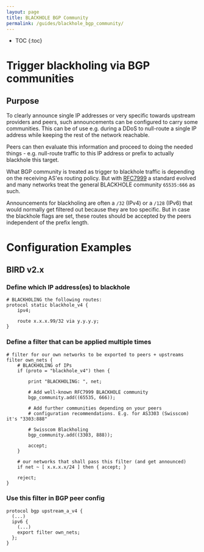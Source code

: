 ```yaml
---
layout: page
title: BLACKHOLE BGP Community
permalink: /guides/blackhole_bgp_community/
---
```


* TOC
  {:toc}

# Trigger blackholing via BGP communities

## Purpose

To clearly announce single IP addresses or very specific towards upstream providers and peers, such announcements can be configured to carry some communities. This can be of use e.g. during a DDoS to null-route a single IP address while keeping the rest of the network reachable.

Peers can then evaluate this information and proceed to doing the needed things - e.g. null-route traffic to this IP address or prefix to actually blackhole this target.

What BGP community is treated as trigger to blackhole traffic is depending on the receiving AS'es routing policy. But with [RFC7999](https://www.rfc-editor.org/rfc/rfc7999) a standard evolved and many networks treat the general BLACKHOLE community `65535:666` as such.

Announcements for blackholing are often a `/32` (IPv4) or a `/128` (IPv6) that would normally get filtered out because they are too specific. But in case the blackhole flags are set, these routes should be accepted by the peers independent of the prefix length.

# Configuration Examples

## BIRD v2.x
### Define which IP address(es) to blackhole
```
# BLACKHOLING the following routes:
protocol static blackhole_v4 {
	ipv4;

	route x.x.x.99/32 via y.y.y.y;
}
```

### Define a filter that can be applied multiple times
```
# filter for our own networks to be exported to peers + upstreams
filter own_nets {
	# BLACKHOLING of IPs
	if (proto = "blackhole_v4") then {

		print "BLACKHOLING: ", net;

		# Add well-known RFC7999 BLACKHOLE community
		bgp_community.add((65535, 666));
		
		# Add further communities depending on your peers
		# configuration recommendations. E.g. for AS3303 (Swisscom) it's "3303:888"
		
		# Swisscom Blackholing
		bgp_community.add((3303, 888));
		
		accept;
	}

	# our networks that shall pass this filter (and get announced)
	if net ~ [ x.x.x.x/24 ] then { accept; }

	reject;
}
```

### Use this filter in BGP peer config
```
protocol bgp upstream_a_v4 {
  (...)
  ipv6 {
    (...)
    export filter own_nets;
  };
}
```
